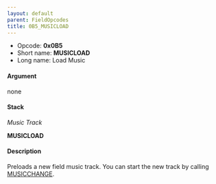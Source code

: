 ```yaml
---
layout: default
parent: FieldOpcodes
title: 0B5_MUSICLOAD
---
```


-   Opcode: **0x0B5**
-   Short name: **MUSICLOAD**
-   Long name: Load Music

#### Argument

none

#### Stack

  
*Music Track*

**MUSICLOAD**

#### Description

Preloads a new field music track. You can start the new track by calling [MUSICCHANGE](0B4_MUSICCHANGE).
